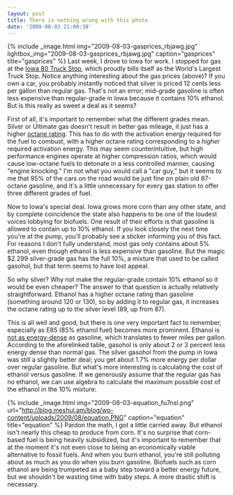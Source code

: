 ```yaml
---
layout: post
title: There is nothing wrong with this photo
date: '2009-08-03 21:00:38'
---
```



{% include _image.html img="2009-08-03-gasprices_rbjawg.jpg" lightbox_img="2009-08-03-gasprices_rbjawg.jpg" caption="gasprices" title="gasprices"  %}
Last week, I drove to Iowa for work. I stopped for gas at the [Iowa 80 Truck Stop](http://www.iowa80truckstop.com/), which proudly bills itself as the World's Largest Truck Stop. Notice anything interesting about the gas prices (above)? If you own a car, you probably instantly noticed that silver is priced 12 cents less per gallon than regular gas. That's not an error; mid-grade gasoline is often less expensive than regular-grade in Iowa because it contains 10% ethanol. But is this really as sweet a deal as it seems?

First of all, it's important to remember what the different grades mean. Silver or Ultimate gas doesn't result in better gas mileage, it just has a higher [octane rating](http://en.wikipedia.org/wiki/Octane_rating). This has to do with the activation energy required for the fuel to combust, with a higher octane rating corresponding to a *higher* required activation energy. This may seem counterintuitive, but high performance engines operate at higher compression ratios, which would cause low-octane fuels to detonate in a less controlled manner, causing "engine knocking." I'm not what you would call a "car guy," but it seems to me that 95% of the cars on the road would be just fine on plain old 87-octane gasoline, and it's a little unnecessary for every gas station to offer three different grades of fuel.

Now to Iowa's special deal. Iowa grows more corn than any other state, and by complete coincidence the state also happens to be one of the loudest voices lobbying for biofuels. One result of their efforts is that gasoline is allowed to contain up to 10% ethanol. If you look closely the next time you're at the pump, you'll probably see a sticker informing you of this fact. For reasons I don't fully understand, most gas only contains about 5% ethanol, even though ethanol is less expensive than gasoline. But the magic $2.299 silver-grade gas has the full 10%, a mixture that used to be called gasohol, but that term seems to have lost appeal.

So why silver? Why not make the regular-grade contain 10% ethanol so it would be even cheaper? The answer to that question is actually relatively straightforward. Ethanol has a higher octane rating than gasoline (something around 120 or 130), so by adding it to regular gas, it increases the octane rating up to the silver level (89, up from 87).

This is all well and good, but there is one very important fact to remember, especially as E85 (85% ethanol fuel) becomes more prominent. Ethanol is [not as energy-dense](http://en.wikipedia.org/wiki/Gasoline#Energy_content) as gasoline, which translates to fewer miles per gallon. According to the aforelinked table, gasohol is only about 2 or 3 percent less energy dense than normal gas. The silver gasohol from the pump in Iowa was still a slightly better deal; you get about 1.7% more energy per dollar over regular gasoline. But what's more interesting is calculating the cost of ethanol versus gasoline. If we generously assume that the regular gas has no ethanol, we can use algebra to calculate the maximum possible cost of the ethanol in the 10% mixture:

{% include _image.html img="2009-08-03-equation_fu7nsl.png" url="http://blog.meshul.am/blog/wp-content/uploads/2009/08/equation.PNG" caption="equation" title="equation"  %}
Pardon the math, I got a little carried away. But ethanol isn't nearly this cheap to produce from corn. It's no surprise that corn-based fuel is being heavily subsidized, but it's important to remember that at the moment it's not even close to being an economically viable alternative to fossil fuels. And when you burn ethanol, you're still polluting about as much as you do when you burn gasoline. Biofuels such as corn ethanol are being trumpeted as a baby step toward a better energy future, but we shouldn't be wasting time with baby steps. A more drastic shift is necessary.

